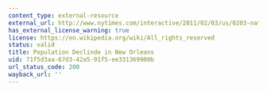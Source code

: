 ```yaml
---
content_type: external-resource
external_url: http://www.nytimes.com/interactive/2011/02/03/us/0203-nat-census-orleans.html
has_external_license_warning: true
license: https://en.wikipedia.org/wiki/All_rights_reserved
status: valid
title: Population Declinde in New Orleans
uid: 71f5d3aa-67d3-42a5-91f5-ee331369900b
url_status_code: 200
wayback_url: ''
---
```

